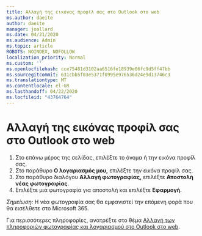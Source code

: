 ```yaml
---
title: Αλλαγή της εικόνας προφίλ σας στο Outlook στο web
ms.author: daeite
author: daeite
manager: joallard
ms.date: 04/21/2020
ms.audience: Admin
ms.topic: article
ROBOTS: NOINDEX, NOFOLLOW
localization_priority: Normal
ms.custom: ''
ms.openlocfilehash: cce75481d3102aa6516fe18939e06fc9d5ff47bb
ms.sourcegitcommit: 631cbb5f03e5371f0995e976536d24e9d13746c3
ms.translationtype: MT
ms.contentlocale: el-GR
ms.lasthandoff: 04/22/2020
ms.locfileid: "43764764"
---
```

# <a name="change-your-profile-picture-in-outlook-on-the-web"></a>Αλλαγή της εικόνας προφίλ σας στο Outlook στο web

1. Στο επάνω μέρος της σελίδας, επιλέξτε το όνομα ή την εικόνα προφίλ σας.
1. Στο παράθυρο **Ο λογαριασμός μου,** επιλέξτε την εικόνα προφίλ σας.
1. Στο παράθυρο διαλόγου **Αλλαγή φωτογραφίας,** επιλέξτε **Αποστολή νέας φωτογραφίας**.
1. Επιλέξτε μια φωτογραφία για αποστολή και επιλέξτε **Εφαρμογή**.

*Σημείωση:* Η νέα φωτογραφία σας θα εμφανιστεί την επόμενη φορά που θα εισέλθετε στο Microsoft 365.

Για περισσότερες πληροφορίες, ανατρέξτε στο θέμα [Αλλαγή των πληροφοριών φωτογραφίας και λογαριασμού στο Outlook στο web](https://support.office.com/article/b2dbb289-851d-4bed-93c3-3e136f5659ec).